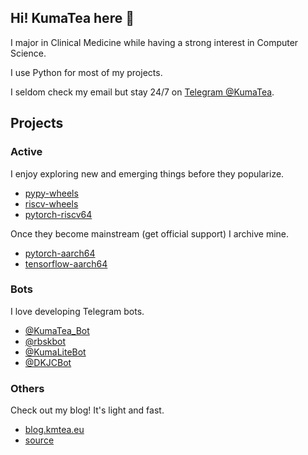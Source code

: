 ## Hi! KumaTea here 👋

I major in Clinical Medicine while having a strong interest in Computer Science.

I use Python for most of my projects.

I seldom check my email but stay 24/7 on [Telegram @KumaTea](https://t.me/KumaTea).

## Projects

### Active

I enjoy exploring new and emerging things before they popularize.

* [pypy-wheels](https://github.com/KumaTea/pypy-wheels)
* [riscv-wheels](https://github.com/KumaTea/riscv-wheels)
* [pytorch-riscv64](https://github.com/KumaTea/pytorch-riscv64)

Once they become mainstream (get official support) I archive mine.

* [pytorch-aarch64](https://github.com/KumaTea/pytorch-aarch64)
* [tensorflow-aarch64](https://github.com/KumaTea/tensorflow-aarch64)

### Bots

I love developing Telegram bots.

* [@KumaTea_Bot](https://github.com/KumaTea/KumaTea-bot)
* [@rbskbot](https://github.com/KumaTea/NextBot)
* [@KumaLiteBot](https://github.com/KumaTea/KumaLiteBot)
* [@DKJCBot](https://github.com/KumaTea/daka)

### Others

Check out my blog! It's light and fast.

* [blog.kmtea.eu](https://blog.kmtea.eu)
* [source](https://github.com/KumaTea/blog)
